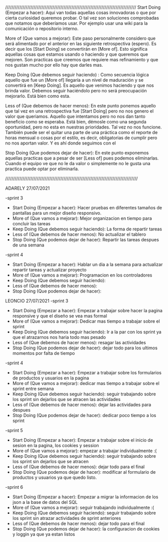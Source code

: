///////////////////////////////////////////////////////////////////////////////////
Start Doing (Empezar a hacer): Aquí van todas aquellas cosas innovadoras o que por cierta curiosidad queremos probar. O tal vez son soluciones comprobadas que notamos que deberíamos usar. Por ejemplo usar una wiki para la comunicación o repositorio interno.

More of (Que vamos a mejorar): Este paso personalmente considero que será alimentado por el anterior en las siguiente retrospectiva (espero). Es decir que los [Start Doing] se convertirán en [More of]. Esto significa aquellas cosas que estamos usando o haciendo y que queremos que mejoren. Son practicas que creemos que requiere mas refinamiento y que nos gustan mucho por ello hay que darles mas.

Keep Doing (Que debemos seguir haciendo) : Como secuencia lógica aquello que fue un [More of] llegaría a un nivel de maduración y se convertirá en [Keep Doing]. Es aquello que venimos haciendo y que nos brinda valor. Debemos seguir haciéndolo pero no será preocupación mejorarlo. Está bien como esta.

Less of (Que debemos de hacer menos): En este punto ponemos aquello que tal vez en una retrospectiva fue [Start Doing] pero no nos genero el valor que queriamos. Aquello que intentamos pero no nos dan tanto beneficio como se esperaba. Está bien, démosle como una segunda oportunidad, pero no esta en nuestras prioridades. Tal vez no nos funcione. También puede ser el quitar una parte de una práctica como el reporte de horas mensual o cosas por el estilo, es decir, obligatorias de cumplir pero no nos aportan valor. Y es ahí donde seguimos con el

Stop Doing (Que podemos dejar de hacer): En este punto exponemos aquellas practicas que a pesar de ser [Less of] pues podemos eliminarlas. Cuando el equipo ve que no le da valor o simplemente no le gusta una practica puede optar por eliminarla.

////////////////////////////////////////////////////////////////////////////////////


ADARELY 
27/07/2021 

-sprint 3 
* Start Doing (Empezar a hacer): Hacer pruebas en diferentes tamaños de pantallas para un mejor diseño responsivo.
* More of (Que vamos a mejorar): Mejor organizacion en tiempo para concluir las tareas
* Keep Doing (Que debemos seguir haciendo): La forma de repartir tareas
* Less of (Que debemos de hacer menos): No actualizar el tablero
* Stop Doing (Que podemos dejar de hacer): Repartir las tareas despues de una semana

-sprint 4 
* Start Doing (Empezar a hacer): Hablar un dia a la semana para actualizar repartir tareas y actualizar proyecto
* More of (Que vamos a mejorar): Programacion en los controladores
* Keep Doing (Que debemos seguir haciendo): 
* Less of (Que debemos de hacer menos):
* Stop Doing (Que podemos dejar de hacer):

LEONCIO 
27/07/2021 
-sprint 3 
* Start Doing (Empezar a hacer): Empezar a trabajar sobre hacer la pagina responsive y que el diseño se vea mas formal 
* More of (Que vamos a mejorar): Dedicar mas tiempo a trabajar sobre el sprint 
* Keep Doing (Que debemos seguir haciendo): Ir a la par con los sprint ya que el atrazarnos nos haria todo mas pesado
* Less of (Que debemos de hacer menos): resagar las actividades 
* Stop Doing (Que podemos dejar de hacer): dejar todo para los ultimos momentos por falta de tiempo 

-sprint 4 
* Start Doing (Empezar a hacer): Empezar a trabajar sobre los formularios de productos y usuarios en la pagina
* More of (Que vamos a mejorar): dedicar mas tiempo a trabajar sobre el sprint entre semana 
* Keep Doing (Que debemos seguir haciendo): seguir trabajando sobre los sprint sin dejarlos que se atracen las actividades 
* Less of (Que debemos de hacer menos): dejar las actividades para despues 
* Stop Doing (Que podemos dejar de hacer): dedicar poco tiempo a los sprint 


-sprint 5 
* Start Doing (Empezar a hacer): Empezar a trabajar sobre el inicio de sesion en la pagina, los cookies y session 
* More of (Que vamos a mejorar): empezar a trabajar individualmente :( 
* Keep Doing (Que debemos seguir haciendo): seguir trabajando sobre los sprint sin dejarlos que se atracen 
* Less of (Que debemos de hacer menos): dejar todo para el final
* Stop Doing (Que podemos dejar de hacer): modificar al formulario de productos y usuarios ya que quedo listo. 


-sprint 6 
* Start Doing (Empezar a hacer): Empezar a migrar la informacion de los json a la base de datos del SQL 
* More of (Que vamos a mejorar): seguir trabajando individualmente :( 
* Keep Doing (Que debemos seguir haciendo): seguir trabajando sobre los sprint sin atrazar actividades de sprint anteriores
* Less of (Que debemos de hacer menos): dejar todo para el final
* Stop Doing (Que podemos dejar de hacer): la configuracion de cookies y loggin ya que ya estan listos 





